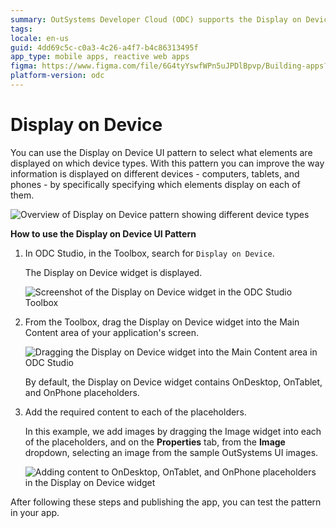 ```yaml
---
summary: OutSystems Developer Cloud (ODC) supports the Display on Device UI pattern for device-specific content rendering.
tags:
locale: en-us
guid: 4dd69c5c-c0a3-4c26-a4f7-b4c86313495f
app_type: mobile apps, reactive web apps
figma: https://www.figma.com/file/6G4tyYswfWPn5uJPDlBpvp/Building-apps?type=design&node-id=3203%3A9149&t=ZwHw8hXeFhwYsO5V-1
platform-version: odc
---
```

# Display on Device

You can use the Display on Device UI pattern to select what elements are displayed on which device types. With this pattern you can improve the way information is displayed on different devices - computers, tablets, and phones - by specifically specifying which elements display on each of them.

![Overview of Display on Device pattern showing different device types](images/displayondevice-1.png "Display on Device Overview")

**How to use the Display on Device UI Pattern**

1. In ODC Studio, in the Toolbox, search for `Display on Device`.

    The Display on Device widget is displayed.

    ![Screenshot of the Display on Device widget in the ODC Studio Toolbox](images/displayondevice-2-ss.png "Display on Device Widget in ODC Studio Toolbox")

1. From the Toolbox, drag the Display on Device widget into the Main Content area of your application's screen.

    ![Dragging the Display on Device widget into the Main Content area in ODC Studio](images/displayondevice-3-ss.png "Dragging Display on Device Widget")

    By default, the Display on Device widget contains OnDesktop, OnTablet, and OnPhone placeholders.

1. Add the required content to each of the placeholders.

    In this example, we add images by dragging the Image widget into each of the placeholders, and on the **Properties** tab, from the **Image** dropdown, selecting an image from the sample OutSystems UI images.

    ![Adding content to OnDesktop, OnTablet, and OnPhone placeholders in the Display on Device widget](images/displayondevice-4-ss.png "Configuring Display on Device Placeholders")

After following these steps and publishing the app, you can test the pattern in your app.
